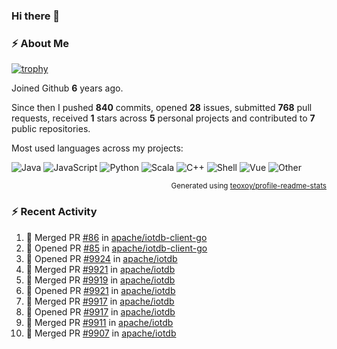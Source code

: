 ### Hi there 👋

### :zap: About Me

[![trophy](https://github-profile-trophy.vercel.app/?username=HTHou&theme=onedark)](https://github.com/ryo-ma/github-profile-trophy)
   
Joined Github **6** years ago.

Since then I pushed **840** commits, opened **28** issues, submitted **768** pull requests, received **1** stars across **5** personal projects and contributed to **7** public repositories.

Most used languages across my projects:

![Java](https://img.shields.io/static/v1?style=flat-square&label=%E2%A0%80&color=555&labelColor=%23b07219&message=Java%EF%B8%B194.4%25)
![JavaScript](https://img.shields.io/static/v1?style=flat-square&label=%E2%A0%80&color=555&labelColor=%23f1e05a&message=JavaScript%EF%B8%B11.4%25)
![Python](https://img.shields.io/static/v1?style=flat-square&label=%E2%A0%80&color=555&labelColor=%233572A5&message=Python%EF%B8%B10.7%25)
![Scala](https://img.shields.io/static/v1?style=flat-square&label=%E2%A0%80&color=555&labelColor=%23c22d40&message=Scala%EF%B8%B10.6%25)
![C++](https://img.shields.io/static/v1?style=flat-square&label=%E2%A0%80&color=555&labelColor=%23f34b7d&message=C%2B%2B%EF%B8%B10.6%25)
![Shell](https://img.shields.io/static/v1?style=flat-square&label=%E2%A0%80&color=555&labelColor=%2389e051&message=Shell%EF%B8%B10.4%25)
![Vue](https://img.shields.io/static/v1?style=flat-square&label=%E2%A0%80&color=555&labelColor=%2341b883&message=Vue%EF%B8%B10.3%25)
![Other](https://img.shields.io/static/v1?style=flat-square&label=%E2%A0%80&color=555&labelColor=%23ededed&message=Other%EF%B8%B11.2%25)

<p align="right"><sub>Generated using <a href="https://github.com/marketplace/actions/profile-readme-stats">teoxoy/profile-readme-stats</a></sub></p>


<!--![](https://github.com/HTHou/HTHou/blob/output/github-contribution-grid-snake.svg)-->

<!--![Haonan Hou's github stats](https://github-readme-stats.vercel.app/api?username=HTHou&count_private=true&show_icons=true&theme=onedark)-->

<!--![Haonan Hou's wakatime stats](https://github-readme-stats.vercel.app/api/wakatime?username=HTHou&layout=compact&theme=onedark)-->

<!--![Top Langs](https://github-readme-stats.vercel.app/api/top-langs/?username=HTHou&theme=onedark&layout=compact)-->

### :zap: Recent Activity
<!--START_SECTION:activity-->
1. 🎉 Merged PR [#86](https://github.com/apache/iotdb-client-go/pull/86) in [apache/iotdb-client-go](https://github.com/apache/iotdb-client-go)
2. 💪 Opened PR [#85](https://github.com/apache/iotdb-client-go/pull/85) in [apache/iotdb-client-go](https://github.com/apache/iotdb-client-go)
3. 💪 Opened PR [#9924](https://github.com/apache/iotdb/pull/9924) in [apache/iotdb](https://github.com/apache/iotdb)
4. 🎉 Merged PR [#9921](https://github.com/apache/iotdb/pull/9921) in [apache/iotdb](https://github.com/apache/iotdb)
5. 🎉 Merged PR [#9919](https://github.com/apache/iotdb/pull/9919) in [apache/iotdb](https://github.com/apache/iotdb)
6. 💪 Opened PR [#9921](https://github.com/apache/iotdb/pull/9921) in [apache/iotdb](https://github.com/apache/iotdb)
7. 🎉 Merged PR [#9917](https://github.com/apache/iotdb/pull/9917) in [apache/iotdb](https://github.com/apache/iotdb)
8. 💪 Opened PR [#9917](https://github.com/apache/iotdb/pull/9917) in [apache/iotdb](https://github.com/apache/iotdb)
9. 🎉 Merged PR [#9911](https://github.com/apache/iotdb/pull/9911) in [apache/iotdb](https://github.com/apache/iotdb)
10. 🎉 Merged PR [#9907](https://github.com/apache/iotdb/pull/9907) in [apache/iotdb](https://github.com/apache/iotdb)
<!--END_SECTION:activity-->

<!--
**HTHou/HTHou** is a ✨ _special_ ✨ repository because its `README.md` (this file) appears on your GitHub profile.

Here are some ideas to get you started:

- 🔭 I’m currently working on ...
- 🌱 I’m currently learning ...
- 👯 I’m looking to collaborate on ...
- 🤔 I’m looking for help with ...
- 💬 Ask me about ...
- 📫 How to reach me: ...
- 😄 Pronouns: ...
- ⚡ Fun fact: ...
-->
